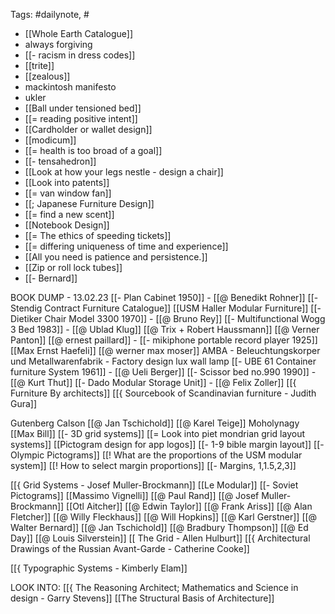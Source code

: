 
Tags: #dailynote, #
- [[Whole Earth Catalogue]]
- always forgiving
- [[- racism in dress codes]]
- [[trite]]
- [[zealous]]
- mackintosh manifesto
- ukler
- [[Ball under tensioned bed]]
- [[= reading positive intent]]
- [[Cardholder or wallet design]]
- [[modicum]]
- [[= health is too broad of a goal]]
- [[- tensahedron]]
- [[Look at how your legs nestle - design a chair]]
- [[Look into patents]]
- [[= van window fan]]
- [[; Japanese Furniture Design]]
- [[= find a new scent]]
- [[Notebook Design]]
- [[= The ethics of speeding tickets]]
- [[= differing uniqueness of time and experience]]
- [[All you need is patience and persistence.]]
- [[Zip or roll lock tubes]]
- [[- Bernard]]


BOOK DUMP - 13.02.23
[[- Plan Cabinet 1950]] - [[@ Benedikt Rohner]]
[[- Stendig Contract Furniture Catalogue]]
[[USM Haller Modular Furniture]]
[[- Dietiker Chair Model 3300 1970]] - [[@ Bruno Rey]]
[[- Multifunctional Wogg 3 Bed 1983]] - [[@ Ublad Klug]]
[[@ Trix + Robert Haussmann]]
[[@ Verner Panton]]
[[@ ernest paillard]] - [[- mikiphone portable record player 1925]]
[[Max Ernst Haefeli]]
[[@ werner max moser]]
AMBA - Beleuchtungskorper und Metallwarenfabrik - Factory design lux wall lamp
[[- UBE 61 Container furniture System 1961]] - [[@ Ueli Berger]]
[[- Scissor bed no.990 1990]] - [[@ Kurt Thut]]
[[- Dado Modular Storage Unit]] - [[@ Felix Zoller]]
[[{ Furniture By architects]]
[[{ Sourcebook of Scandinavian furniture - Judith Gura]]

Gutenberg
Calson
[[@ Jan Tschichold]]
[[@ Karel Teige]]
Moholynagy
[[Max Bill]]
[[- 3D grid systems]]
[[= Look into piet mondrian grid layout systems]]
[[Pictogram design for app logos]]
[[- 1-9 bible margin layout]]
[[- Olympic Pictograms]]
[[! What are the proportions of the USM modular system]]
[[! How to select margin proportions]]
[[- Margins, 1,1.5,2,3]]

[[{ Grid Systems - Josef Muller-Brockmann]]
[[Le Modular]]
[[- Soviet Pictograms]]
[[Massimo Vignelli]]
[[@ Paul Rand]]
[[@ Josef Muller-Brockmann]]
[[Otl Aitcher]]
[[@ Edwin Taylor]]
[[@ Frank Ariss]]
[[@ Alan Fletcher]]
[[@ Willy Fleckhaus]]
[[@ Will Hopkins]]
[[@ Karl Gerstner]]
[[@ Walter Bernard]]
[[@ Jan Tschichold]]
[[@ Bradbury Thompson]]
[[@ Ed Day]]
[[@ Louis Silverstein]]
[[ The Grid - Allen Hulburt]]
[[{ Architectural Drawings of the Russian Avant-Garde - Catherine Cooke]]


[[{ Typographic Systems - Kimberly Elam]]

LOOK INTO:
[[{ The Reasoning Architect; Mathematics and Science in design - Garry Stevens]]
[[The Structural Basis of Architecture]]